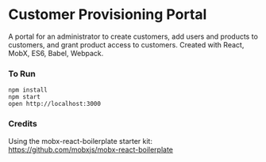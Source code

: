 Customer Provisioning Portal
=====================

A portal for an administrator to create customers, add users and products to customers, and grant product access to customers.
Created with React, MobX, ES6, Babel, Webpack.


### To Run

```
npm install
npm start
open http://localhost:3000
```


### Credits

Using the mobx-react-boilerplate starter kit: https://github.com/mobxjs/mobx-react-boilerplate
